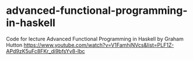 # advanced-functional-programming-in-haskell
Code for lecture Advanced Functional Programming in Haskell by Graham Hutton https://www.youtube.com/watch?v=V1FamhjNVcs&list=PLF1Z-APd9zK5uFc8FKr_di9bfsYv8-lbc
